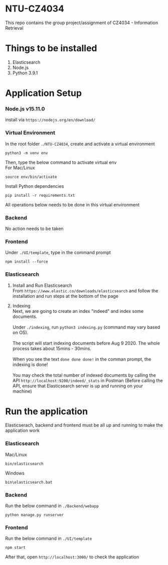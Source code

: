 # NTU-CZ4034
This repo contains the group project/assignment of CZ4034 - Information Retrieval

# Things to be installed
1. Elasticsearch
2. Node.js
3. Python 3.9.1

# Application Setup
### Node.js v15.11.0
install via `https://nodejs.org/en/download/`

### Virtual Environment
In the root folder `./NTU-CZ4034`, create and activate a virtual environment
```
python3 -m venv env
```
Then, type the below command to activate virtual env\
For Mac/Linux
```
source env/bin/activate
```
Install Python dependencies
```
pip install -r requirements.txt
```
All operations below needs to be done in this virtual environment

### Backend
No action needs to be taken


### Frontend
Under `./UI/template`, type in the command prompt
```
npm install --force
```

### Elasticsearch
1. Install and Run Elasticsearch\
From `https://www.elastic.co/downloads/elasticsearch` and follow the installation and run steps at the bottom of the page

2. Indexing\
Next, we are going to create an index "indeed" and index some documents.\
\
Under `./indexing`, run `python3 indexing.py` (command may vary based on OS).\
\
The script will start indexing documents before Aug 9 2020. The whole process takes about 15mins - 30mins.\
\
When you see the text `done done done!` in the comman prompt, the indexing is done!\
\
You may check the total number of indexed documents by calling the API `http://localhost:9200/indeed/_stats` in Postman (Before calling the API, ensure that Elasticsearch server is up and running on your machine)

# Run the application

Elasticserach, backend and frontend must be all up and running to make the application work

### Elasticsearch
Mac/Linux
```
bin/elasticsearch
```

Windows
```
bin\elasticsearch.bat
```

### Backend
Run the below command in `./Backend/webapp`
```
python manage.py runserver
```

### Frontend
Run the below command in `./UI/template`
```
npm start
```
After that, open `http://localhost:3000/` to check the application
